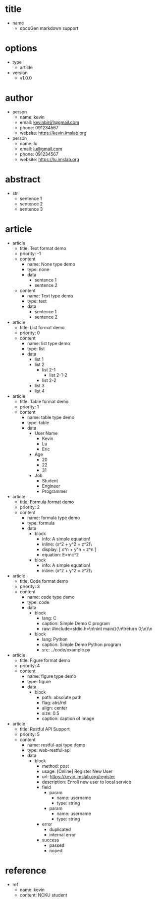# title
- name
    - docoGen markdown support

# options
- type
    - article
- version
    - v1.0.0

# author
- person
    - name: kevin
    - email: kevinbir61@gmail.com
    - phone: 091234567
    - website: https://kevin.imslab.org
- person
    - name: lu
    - email: lu@gmail.com
    - phone: 091234567
    - website: https://lu.imslab.org

# abstract
- str
    - sentence 1
    - sentence 2
    - sentence 3

# article
- article
    - title: Text format demo
    - priority: -1
    - content
        - name: None type demo
        - type: none
        - data
            - sentence 1
            - sentence 2
    - content
        - name: Text type demo
        - type: text
        - data
            - sentence 1
            - sentence 2
- article
    - title: List format demo
    - priority: 0
    - content
        - name: list type demo
        - type: list
        - data
            - list 1
            - list 2
                - list 2-1
                    - list 2-1-2
                - list 2-2
            - list 3
            - list 4
- article
    - title: Table format demo
    - priority: 1
    - content
        - name: table type demo
        - type: table
        - data
            - User Name
                - Kevin
                - Lu
                - Eric
            - Age
                - 20
                - 22
                - 31
            - Job
                - Student
                - Engineer
                - Programmer
- article 
    - title: Formula format demo
    - priority: 2
    - content
        - name: formula type demo
        - type: formula
        - data
            - block
                - info: A simple equation!
                - inline: \(x^2 + y^2 = z^2)\
                - display: \[ x^n + y^n = z^n \]
                - equation: E=mc^2
            - block
                - info: A simple equation!
                - inline: \(x^2 + y^2 = z^2)\
- article
    - title: Code format demo
    - priority: 3
    - content
        - name: code type demo
        - type: code
        - data
            - block
                - lang: C
                - caption: Simple Demo C program
                - raw: #include<stdio.h>\n\nint main(){\n\treturn 0;\n}\n
            - block
                - lang: Python
                - caption: Simple Demo Python program
                - src: ../code/example.py
- article
    - title: Figure format demo
    - priority: 4
    - content
        - name: figure type demo
        - type: figure
        - data
            - block
                - path: absolute path
                - flag: abs/rel
                - align: center
                - size: 0.5
                - caption: caption of image
- article
    - title: Restful API Support
    - priority: 5
    - content
        - name: restful-api type demo
        - type: web-restful-api
        - data
            - block
                - method: post
                - usage: [Online] Register New User
                - url: https://kevin.imslab.org/register
                - description: Enroll new user to local service
                - field
                    - param
                        - name: username
                        - type: string
                    - param
                        - name: username
                        - type: string    
                - error
                    - duplicated
                    - internal error
                - success 
                    - passed
                    - noped

    


# reference
- ref
    - name: kevin
    - content: NCKU student